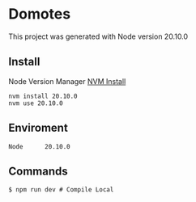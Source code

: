 # Domotes

This project was generated with Node version 20.10.0

## Install

Node Version Manager [NVM Install](https://github.com/nvm-sh/nvm#installing-and-updating)

```#!/bin/bash
nvm install 20.10.0 
nvm use 20.10.0
```

## Enviroment

```text
Node      20.10.0
```

## Commands

```#!/bin/bash
$ npm run dev # Compile Local
```
